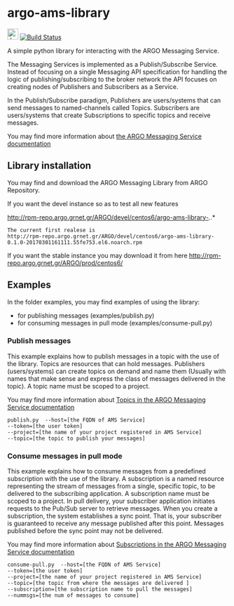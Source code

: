 # argo-ams-library

<img src="https://jenkins.argo.grnet.gr/static/3c75a153/images/headshot.png" alt="Jenkins" width="25"/> [![Build Status](https://jenkins.argo.grnet.gr/job/argo-ams-library_devel/badge/icon)](https://jenkins.argo.grnet.gr/job/argo-ams-library_devel)

A simple python library for interacting with the ARGO Messaging Service. 

The Messaging Services is implemented as a Publish/Subscribe Service. Instead of focusing on a single Messaging API specification for handling the logic of publishing/subscribing to the broker network the API focuses on creating nodes of Publishers and Subscribers as a Service.

In the Publish/Subscribe paradigm, Publishers are users/systems that can send messages to named-channels called Topics. Subscribers are users/systems that create Subscriptions to specific topics and receive messages.

You may find more information about [the ARGO Messaging Service documentation](http://argoeu.github.io/messaging/v1/)

## Library installation 

You may find and download the ARGO Messaging Library from ARGO Repository.

If you want the devel instance so as to test all new features 
 
 http://rpm-repo.argo.grnet.gr/ARGO/devel/centos6/argo-ams-library-*.*.*
 
 ```
 The current first realese is
 http://rpm-repo.argo.grnet.gr/ARGO/devel/centos6/argo-ams-library-0.1.0-20170301161111.55fe753.el6.noarch.rpm
 ```

If you want the stable instance you may download it from here
http://rpm-repo.argo.grnet.gr/ARGO/prod/centos6/


## Examples

In the folder examples, you may find examples of using the library:
 
 - for publishing messages (examples/publish.py)
 - for consuming messages in pull mode (examples/consume-pull.py)
 
 ### Publish messages
 
 This example explains how to publish messages in a topic with the use of the library. Topics are resources that can hold messages. Publishers (users/systems) can create topics on demand and name them (Usually with names that make sense and express the class of messages delivered in the topic). A topic name must be scoped to a project.
 
 You may find more information about [Topics in the ARGO Messaging Service documentation](http://argoeu.github.io/messaging/v1/api_topics/)
 
 ```
 publish.py  --host=[the FQDN of AMS Service] 
 --token=[the user token] 
 --project=[the name of your project registered in AMS Service] 
 --topic=[the topic to publish your messages]
 ```
 
 
 ### Consume messages in pull mode 
 
 This example explains how to consume messages from a predefined subscription with the use of the library. A subscription is a named resource representing the stream of messages from a single, specific topic, to be delivered to the subscribing application. A subscription name  must be scoped to a project. In pull delivery, your subscriber application initiates requests to the Pub/Sub server to retrieve messages. When you create a subscription, the system establishes a sync point. That is, your subscriber is guaranteed to receive any message published after this point. Messages published before the sync point may not be delivered.
 
 You may find more information about [Subscriptions in the ARGO Messaging Service documentation](http://argoeu.github.io/messaging/v1/api_subs/)
 
 ```
 consume-pull.py  --host=[the FQDN of AMS Service] 
 --token=[the user token] 
 --project=[the name of your project registered in AMS Service] 
 --topic=[the topic from where the messages are delivered ] 
 --subscription=[the subscription name to pull the messages]  
 --nummsgs=[the num of messages to consume]

 ```
